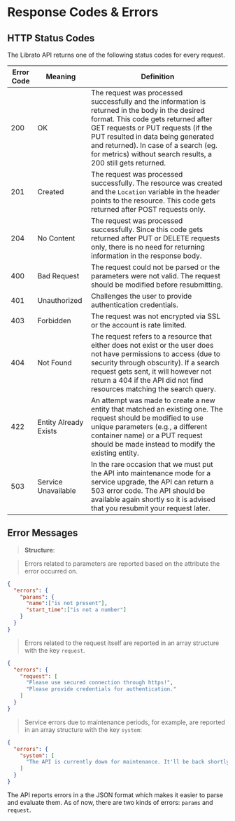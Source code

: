 # Response Codes & Errors

## HTTP Status Codes

The Librato API returns one of the following status codes for every request.

Error Code | Meaning | Definition
---------- | ------- | ----------
200 | OK | The request was processed successfully and the information is returned in the body in the desired format. This code gets returned after GET requests or PUT requests (if the PUT resulted in data being generated and returned). In case of a search (eg. for metrics) without search results, a 200 still gets returned.
201 | Created | The request was processed successfully. The resource was created and the `Location` variable in the header points to the resource. This code gets returned after POST requests only.
204 | No Content | The request was processed successfully. Since this code gets returned after PUT or DELETE requests only, there is no need for returning information in the response body.
400 | Bad Request | The request could not be parsed or the parameters were not valid. The request should be modified before resubmitting.
401 | Unauthorized | Challenges the user to provide authentication credentials.
403 | Forbidden | The request was not encrypted via SSL or the account is rate limited.
404 | Not Found | The request refers to a resource that either does not exist or the user does not have permissions to access (due to security through obscurity). If a search request gets sent, it will however not return a 404 if the API did not find resources matching the search query.
422 | Entity Already Exists | An attempt was made to create a new entity that matched an existing one. The request should be modified to use unique parameters (e.g., a different container name) or a PUT request should be made instead to modify the existing entity.
503 | Service Unavailable | In the rare occasion that we must put the API into maintenance mode for a service upgrade, the API can return a 503 error code. The API should be available again shortly so it is advised that you resubmit your request later.

## Error Messages

>**Structure**:

>Errors related to parameters are reported based on the attribute the error occurred on.

```json
{
  "errors": {
    "params": {
      "name":["is not present"],
      "start_time":["is not a number"]
    }
  }
}
```

>Errors related to the request itself are reported in an array structure with the key `request`.

```json
{
  "errors": {
    "request": [
      "Please use secured connection through https!",
      "Please provide credentials for authentication."
    ]
  }
}
```

>Service errors due to maintenance periods, for example, are reported in an array structure with the key `system`:

```json
{
  "errors": {
    "system": [
      "The API is currently down for maintenance. It'll be back shortly."
    ]
  }
}
```

The API reports errors in a the JSON format which makes it easier to parse and evaluate them. As of now, there are two kinds of errors: `params` and `request`.
